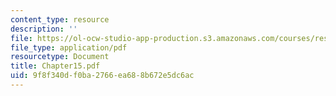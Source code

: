```yaml
---
content_type: resource
description: ''
file: https://ol-ocw-studio-app-production.s3.amazonaws.com/courses/res-12-000-evolution-of-physical-oceanography-spring-2007/9f8f340df0ba2766ea688b672e5dc6ac_Chapter15.pdf
file_type: application/pdf
resourcetype: Document
title: Chapter15.pdf
uid: 9f8f340d-f0ba-2766-ea68-8b672e5dc6ac
---
```

